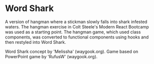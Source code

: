 # Word Shark
A version of hangman where a stickman slowly falls into shark infested waters. 
The hangman exercise in Colt Steele's Modern React Bootcamp was used as a starting point. 
The hangman game, which used class components, was converted to functional components using hooks and then restyled into Word Shark.

Word Shark concept by 'Melissha' (waygook.org). 
Game based on PowerPoint game by 'RufusW' (waygook.org).